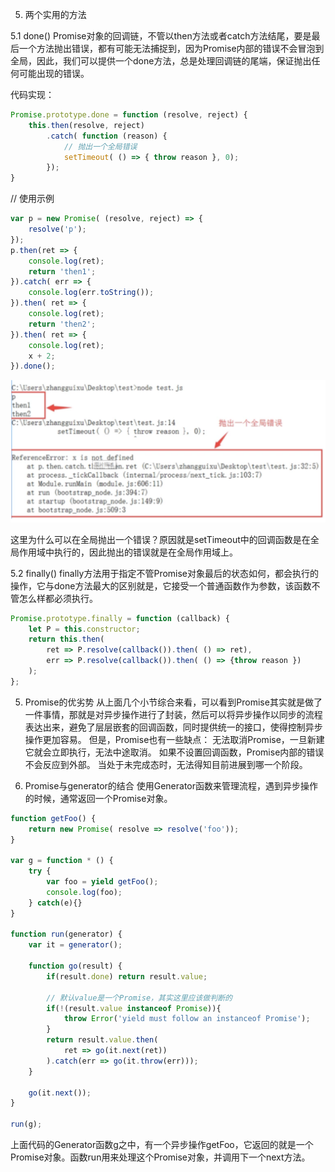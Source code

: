 
5. 两个实用的方法

5.1 done()
Promise对象的回调链，不管以then方法或者catch方法结尾，要是最后一个方法抛出错误，都有可能无法捕捉到，因为Promise内部的错误不会冒泡到全局，因此，我们可以提供一个done方法，总是处理回调链的尾端，保证抛出任何可能出现的错误。

代码实现：
```js
Promise.prototype.done = function (resolve, reject) {
    this.then(resolve, reject)
        .catch( function (reason) {
            // 抛出一个全局错误
            setTimeout( () => { throw reason }, 0);
        });
}
```
// 使用示例
```js
var p = new Promise( (resolve, reject) => {
    resolve('p');
});
p.then(ret => {
    console.log(ret);
    return 'then1';
}).catch( err => {
    console.log(err.toString());
}).then( ret => {
    console.log(ret);
    return 'then2';
}).then( ret => {
    console.log(ret);
    x + 2;
}).done();
```
![alt text](assets/image-9.png)


这里为什么可以在全局抛出一个错误？原因就是setTimeout中的回调函数是在全局作用域中执行的，因此抛出的错误就是在全局作用域上。

5.2 finally()
finally方法用于指定不管Promise对象最后的状态如何，都会执行的操作，它与done方法最大的区别就是，它接受一个普通函数作为参数，该函数不管怎么样都必须执行。
```js
Promise.prototype.finally = function (callback) {
    let P = this.constructor;
    return this.then(
        ret => P.resolve(callback()).then( () => ret),
        err => P.resolve(callback()).then( () => {throw reason })
    );
};
```

5. Promise的优劣势
从上面几个小节综合来看，可以看到Promise其实就是做了一件事情，那就是对异步操作进行了封装，然后可以将异步操作以同步的流程表达出来，避免了层层嵌套的回调函数，同时提供统一的接口，使得控制异步操作更加容易。
但是，Promise也有一些缺点：
无法取消Promise，一旦新建它就会立即执行，无法中途取消。
如果不设置回调函数，Promise内部的错误不会反应到外部。
当处于未完成态时，无法得知目前进展到哪一个阶段。

6. Promise与generator的结合
使用Generator函数来管理流程，遇到异步操作的时候，通常返回一个Promise对象。
```js
function getFoo() {
    return new Promise( resolve => resolve('foo'));
}

var g = function * () {
    try {
        var foo = yield getFoo();
        console.log(foo);
    } catch(e){}
}

function run(generator) {
    var it = generator();

    function go(result) {
        if(result.done) return result.value;

        // 默认value是一个Promise，其实这里应该做判断的
        if(!(result.value instanceof Promise)){
            throw Error('yield must follow an instanceof Promise');
        }
        return result.value.then(
            ret => go(it.next(ret))
        ).catch(err => go(it.throw(err)));
    }

    go(it.next());
}

run(g);
```
上面代码的Generator函数g之中，有一个异步操作getFoo，它返回的就是一个Promise对象。函数run用来处理这个Promise对象，并调用下一个next方法。
